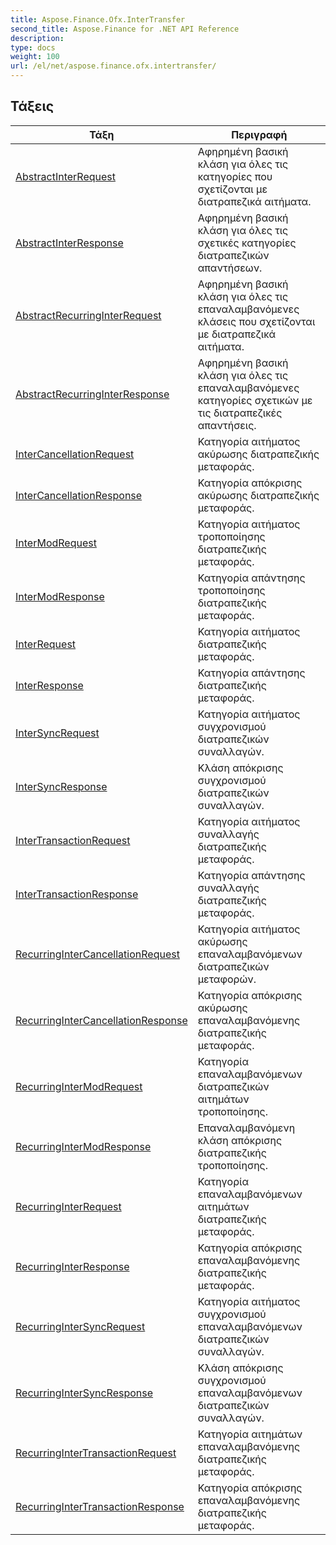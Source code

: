 ```yaml
---
title: Aspose.Finance.Ofx.InterTransfer
second_title: Aspose.Finance for .NET API Reference
description: 
type: docs
weight: 100
url: /el/net/aspose.finance.ofx.intertransfer/
---
```



## Τάξεις

| Τάξη | Περιγραφή |
| --- | --- |
| [AbstractInterRequest](./abstractinterrequest/) | Αφηρημένη βασική κλάση για όλες τις κατηγορίες που σχετίζονται με διατραπεζικά αιτήματα. |
| [AbstractInterResponse](./abstractinterresponse/) | Αφηρημένη βασική κλάση για όλες τις σχετικές κατηγορίες διατραπεζικών απαντήσεων. |
| [AbstractRecurringInterRequest](./abstractrecurringinterrequest/) | Αφηρημένη βασική κλάση για όλες τις επαναλαμβανόμενες κλάσεις που σχετίζονται με διατραπεζικά αιτήματα. |
| [AbstractRecurringInterResponse](./abstractrecurringinterresponse/) | Αφηρημένη βασική κλάση για όλες τις επαναλαμβανόμενες κατηγορίες σχετικών με τις διατραπεζικές απαντήσεις. |
| [InterCancellationRequest](./intercancellationrequest/) | Κατηγορία αιτήματος ακύρωσης διατραπεζικής μεταφοράς. |
| [InterCancellationResponse](./intercancellationresponse/) | Κατηγορία απόκρισης ακύρωσης διατραπεζικής μεταφοράς. |
| [InterModRequest](./intermodrequest/) | Κατηγορία αιτήματος τροποποίησης διατραπεζικής μεταφοράς. |
| [InterModResponse](./intermodresponse/) | Κατηγορία απάντησης τροποποίησης διατραπεζικής μεταφοράς. |
| [InterRequest](./interrequest/) | Κατηγορία αιτήματος διατραπεζικής μεταφοράς. |
| [InterResponse](./interresponse/) | Κατηγορία απάντησης διατραπεζικής μεταφοράς. |
| [InterSyncRequest](./intersyncrequest/) | Κατηγορία αιτήματος συγχρονισμού διατραπεζικών συναλλαγών. |
| [InterSyncResponse](./intersyncresponse/) | Κλάση απόκρισης συγχρονισμού διατραπεζικών συναλλαγών. |
| [InterTransactionRequest](./intertransactionrequest/) | Κατηγορία αιτήματος συναλλαγής διατραπεζικής μεταφοράς. |
| [InterTransactionResponse](./intertransactionresponse/) | Κατηγορία απάντησης συναλλαγής διατραπεζικής μεταφοράς. |
| [RecurringInterCancellationRequest](./recurringintercancellationrequest/) | Κατηγορία αιτήματος ακύρωσης επαναλαμβανόμενων διατραπεζικών μεταφορών. |
| [RecurringInterCancellationResponse](./recurringintercancellationresponse/) | Κατηγορία απόκρισης ακύρωσης επαναλαμβανόμενης διατραπεζικής μεταφοράς. |
| [RecurringInterModRequest](./recurringintermodrequest/) | Κατηγορία επαναλαμβανόμενων διατραπεζικών αιτημάτων τροποποίησης. |
| [RecurringInterModResponse](./recurringintermodresponse/) | Επαναλαμβανόμενη κλάση απόκρισης διατραπεζικής τροποποίησης. |
| [RecurringInterRequest](./recurringinterrequest/) | Κατηγορία επαναλαμβανόμενων αιτημάτων διατραπεζικής μεταφοράς. |
| [RecurringInterResponse](./recurringinterresponse/) | Κατηγορία απόκρισης επαναλαμβανόμενης διατραπεζικής μεταφοράς. |
| [RecurringInterSyncRequest](./recurringintersyncrequest/) | Κατηγορία αιτήματος συγχρονισμού επαναλαμβανόμενων διατραπεζικών συναλλαγών. |
| [RecurringInterSyncResponse](./recurringintersyncresponse/) | Κλάση απόκρισης συγχρονισμού επαναλαμβανόμενων διατραπεζικών συναλλαγών. |
| [RecurringInterTransactionRequest](./recurringintertransactionrequest/) | Κατηγορία αιτημάτων επαναλαμβανόμενης διατραπεζικής μεταφοράς. |
| [RecurringInterTransactionResponse](./recurringintertransactionresponse/) | Κατηγορία απόκρισης επαναλαμβανόμενης διατραπεζικής μεταφοράς. |


